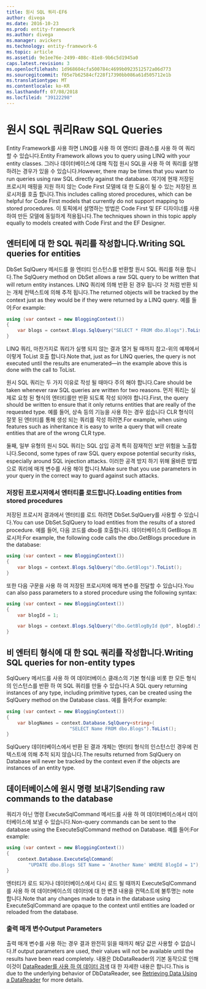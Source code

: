```yaml
---
title: 원시 SQL 쿼리-EF6
author: divega
ms.date: 2016-10-23
ms.prod: entity-framework
ms.author: divega
ms.manager: avickers
ms.technology: entity-framework-6
ms.topic: article
ms.assetid: 9e1ee76e-2499-408c-81e8-9b6c5d1945a0
caps.latest.revision: 3
ms.openlocfilehash: 1d968604cfa500784c4699b0923512572a06d773
ms.sourcegitcommit: f05e7b62584cf228f17390bb086a61d505712e1b
ms.translationtype: MT
ms.contentlocale: ko-KR
ms.lasthandoff: 07/08/2018
ms.locfileid: "39122298"
---
```

# <a name="raw-sql-queries"></a><span data-ttu-id="e687d-102">원시 SQL 쿼리</span><span class="sxs-lookup"><span data-stu-id="e687d-102">Raw SQL Queries</span></span>
<span data-ttu-id="e687d-103">Entity Framework를 사용 하면 LINQ를 사용 하 여 엔터티 클래스를 사용 하 여 쿼리할 수 있습니다.</span><span class="sxs-lookup"><span data-stu-id="e687d-103">Entity Framework allows you to query using LINQ with your entity classes.</span></span> <span data-ttu-id="e687d-104">그러나 데이터베이스에 대해 직접 원시 SQL을 사용 하 여 쿼리를 실행 하려는 경우가 있을 수 있습니다.</span><span class="sxs-lookup"><span data-stu-id="e687d-104">However, there may be times that you want to run queries using raw SQL directly against the database.</span></span> <span data-ttu-id="e687d-105">여기에 현재 저장된 프로시저 매핑을 지원 하지 않는 Code First 모델에 대 한 도움이 될 수 있는 저장된 프로시저를 호출 합니다.</span><span class="sxs-lookup"><span data-stu-id="e687d-105">This includes calling stored procedures, which can be helpful for Code First models that currently do not support mapping to stored procedures.</span></span> <span data-ttu-id="e687d-106">이 토픽에서 설명하는 방법은 Code First 및 EF 디자이너를 사용하여 만든 모델에 동일하게 적용됩니다.</span><span class="sxs-lookup"><span data-stu-id="e687d-106">The techniques shown in this topic apply equally to models created with Code First and the EF Designer.</span></span>  

## <a name="writing-sql-queries-for-entities"></a><span data-ttu-id="e687d-107">엔터티에 대 한 SQL 쿼리를 작성합니다.</span><span class="sxs-lookup"><span data-stu-id="e687d-107">Writing SQL queries for entities</span></span>  

<span data-ttu-id="e687d-108">DbSet SqlQuery 메서드를 쓸 엔터티 인스턴스를 반환할 원시 SQL 쿼리를 허용 합니다.</span><span class="sxs-lookup"><span data-stu-id="e687d-108">The SqlQuery method on DbSet allows a raw SQL query to be written that will return entity instances.</span></span> <span data-ttu-id="e687d-109">LINQ 쿼리에 의해 반환 된 경우 됩니다 것 처럼 반환 되는 개체 컨텍스트에 의해 추적 됩니다.</span><span class="sxs-lookup"><span data-stu-id="e687d-109">The returned objects will be tracked by the context just as they would be if they were returned by a LINQ query.</span></span> <span data-ttu-id="e687d-110">예를 들어:</span><span class="sxs-lookup"><span data-stu-id="e687d-110">For example:</span></span>  

``` csharp  
using (var context = new BloggingContext())
{
    var blogs = context.Blogs.SqlQuery("SELECT * FROM dbo.Blogs").ToList();
}
```  

<span data-ttu-id="e687d-111">LINQ 쿼리, 마찬가지로 쿼리가 실행 되지 않는 결과 열거 될 때까지 참고-위의 예제에서 이렇게 ToList 호출 합니다.</span><span class="sxs-lookup"><span data-stu-id="e687d-111">Note that, just as for LINQ queries, the query is not executed until the results are enumerated—in the example above this is done with the call to ToList.</span></span>  

<span data-ttu-id="e687d-112">원시 SQL 쿼리는 두 가지 이유로 작성 될 때마다 주의 해야 합니다.</span><span class="sxs-lookup"><span data-stu-id="e687d-112">Care should be taken whenever raw SQL queries are written for two reasons.</span></span> <span data-ttu-id="e687d-113">먼저 쿼리는 실제로 요청 된 형식의 엔터티를만 반환 되도록 작성 되어야 합니다.</span><span class="sxs-lookup"><span data-stu-id="e687d-113">First, the query should be written to ensure that it only returns entities that are really of the requested type.</span></span> <span data-ttu-id="e687d-114">예를 들어, 상속 등의 기능을 사용 하는 경우 쉽습니다 CLR 형식이 잘못 된 엔터티를 통해 생성 되는 쿼리를 작성 하려면.</span><span class="sxs-lookup"><span data-stu-id="e687d-114">For example, when using features such as inheritance it is easy to write a query that will create entities that are of the wrong CLR type.</span></span>  

<span data-ttu-id="e687d-115">둘째, 일부 유형의 원시 SQL 쿼리는 SQL 삽입 공격 특히 잠재적인 보안 위험을 노출합니다.</span><span class="sxs-lookup"><span data-stu-id="e687d-115">Second, some types of raw SQL query expose potential security risks, especially around SQL injection attacks.</span></span> <span data-ttu-id="e687d-116">이러한 공격 방지 하기 위해 올바른 방법으로 쿼리에 매개 변수를 사용 해야 합니다.</span><span class="sxs-lookup"><span data-stu-id="e687d-116">Make sure that you use parameters in your query in the correct way to guard against such attacks.</span></span>  

### <a name="loading-entities-from-stored-procedures"></a><span data-ttu-id="e687d-117">저장된 프로시저에서 엔터티를 로드합니다.</span><span class="sxs-lookup"><span data-stu-id="e687d-117">Loading entities from stored procedures</span></span>  

<span data-ttu-id="e687d-118">저장된 프로시저 결과에서 엔터티를 로드 하려면 DbSet.SqlQuery를 사용할 수 있습니다.</span><span class="sxs-lookup"><span data-stu-id="e687d-118">You can use DbSet.SqlQuery to load entities from the results of a stored procedure.</span></span> <span data-ttu-id="e687d-119">예를 들어, 다음 코드를 dbo를 호출합니다. 데이터베이스의 GetBlogs 프로시저:</span><span class="sxs-lookup"><span data-stu-id="e687d-119">For example, the following code calls the dbo.GetBlogs procedure in the database:</span></span>  

``` csharp
using (var context = new BloggingContext())
{
    var blogs = context.Blogs.SqlQuery("dbo.GetBlogs").ToList();
}
```  

<span data-ttu-id="e687d-120">또한 다음 구문을 사용 하 여 저장된 프로시저에 매개 변수를 전달할 수 있습니다.</span><span class="sxs-lookup"><span data-stu-id="e687d-120">You can also pass parameters to a stored procedure using the following syntax:</span></span>  

``` csharp
using (var context = new BloggingContext())
{
    var blogId = 1;

    var blogs = context.Blogs.SqlQuery("dbo.GetBlogById @p0", blogId).Single();
}
```  

## <a name="writing-sql-queries-for-non-entity-types"></a><span data-ttu-id="e687d-121">비 엔터티 형식에 대 한 SQL 쿼리를 작성합니다.</span><span class="sxs-lookup"><span data-stu-id="e687d-121">Writing SQL queries for non-entity types</span></span>  

<span data-ttu-id="e687d-122">SqlQuery 메서드를 사용 하 여 데이터베이스 클래스의 기본 형식을 비롯 한 모든 형식의 인스턴스를 반환 하 여 SQL 쿼리를 만들 수 있습니다.</span><span class="sxs-lookup"><span data-stu-id="e687d-122">A SQL query returning instances of any type, including primitive types, can be created using the SqlQuery method on the Database class.</span></span> <span data-ttu-id="e687d-123">예를 들어:</span><span class="sxs-lookup"><span data-stu-id="e687d-123">For example:</span></span>  

``` csharp
using (var context = new BloggingContext())
{
    var blogNames = context.Database.SqlQuery<string>(
                       "SELECT Name FROM dbo.Blogs").ToList();
}
```  

<span data-ttu-id="e687d-124">SqlQuery 데이터베이스에서 반환 된 결과 개체는 엔터티 형식의 인스턴스인 경우에 컨텍스트에 의해 추적 되지 않습니다.</span><span class="sxs-lookup"><span data-stu-id="e687d-124">The results returned from SqlQuery on Database will never be tracked by the context even if the objects are instances of an entity type.</span></span>  

## <a name="sending-raw-commands-to-the-database"></a><span data-ttu-id="e687d-125">데이터베이스에 원시 명령 보내기</span><span class="sxs-lookup"><span data-stu-id="e687d-125">Sending raw commands to the database</span></span>  

<span data-ttu-id="e687d-126">쿼리가 아닌 명령 ExecuteSqlCommand 메서드를 사용 하 여 데이터베이스에서 데이터베이스에 보낼 수 있습니다.</span><span class="sxs-lookup"><span data-stu-id="e687d-126">Non-query commands can be sent to the database using the ExecuteSqlCommand method on Database.</span></span> <span data-ttu-id="e687d-127">예를 들어:</span><span class="sxs-lookup"><span data-stu-id="e687d-127">For example:</span></span>  

``` csharp
using (var context = new BloggingContext())
{
    context.Database.ExecuteSqlCommand(
        "UPDATE dbo.Blogs SET Name = 'Another Name' WHERE BlogId = 1");
}
```  

<span data-ttu-id="e687d-128">엔터티가 로드 되거나 데이터베이스에서 다시 로드 될 때까지 ExecuteSqlCommand를 사용 하 여 데이터베이스의 데이터에 대 한 변경 내용을 컨텍스트에 불투명는 note 합니다.</span><span class="sxs-lookup"><span data-stu-id="e687d-128">Note that any changes made to data in the database using ExecuteSqlCommand are opaque to the context until entities are loaded or reloaded from the database.</span></span>  

### <a name="output-parameters"></a><span data-ttu-id="e687d-129">출력 매개 변수</span><span class="sxs-lookup"><span data-stu-id="e687d-129">Output Parameters</span></span>  

<span data-ttu-id="e687d-130">출력 매개 변수를 사용 하는 경우 결과 완전히 읽을 때까지 해당 값은 사용할 수 없습니다.</span><span class="sxs-lookup"><span data-stu-id="e687d-130">If output parameters are used, their values will not be available until the results have been read completely.</span></span> <span data-ttu-id="e687d-131">내용은 DbDataReader의 기본 동작으로 인해 이것이 [DataReader를 사용 하 여 데이터 검색](http://go.microsoft.com/fwlink/?LinkID=398589) 대 한 자세한 내용은 합니다.</span><span class="sxs-lookup"><span data-stu-id="e687d-131">This is due to the underlying behavior of DbDataReader, see [Retrieving Data Using a DataReader](http://go.microsoft.com/fwlink/?LinkID=398589) for more details.</span></span>  
